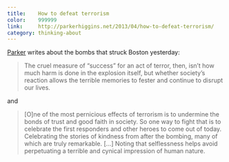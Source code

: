 ```yaml
---
title:    How to defeat terrorism
color:    999999
link:     http://parkerhiggins.net/2013/04/how-to-defeat-terrorism/
category: thinking-about
---
```


[Parker] writes about the bombs that struck Boston yesterday:

> The cruel measure of “success” for an act of terror, then, isn’t how much harm
> is done in the explosion itself, but whether society’s reaction allows the
> terrible memories to fester and continue to disrupt our lives.

and

> [O]ne of the most pernicious effects of terrorism is to undermine the bonds of
> trust and good faith in society. So one way to fight that is to celebrate the
> first responders and other heroes to come out of today. Celebrating the
> stories of kindness from after the bombing, many of which are truly
> remarkable. […] Noting that selflessness helps avoid perpetuating a terrible and
> cynical impression of human nature.

[parker]: http://parkerhiggins.net
